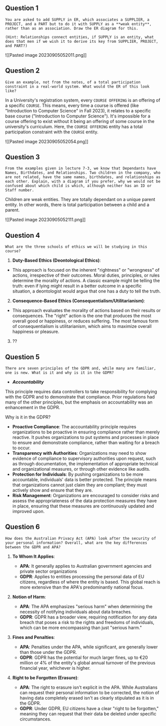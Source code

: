## Question 1

```
You are asked to add SUPPLY in ER, which associates a SUPPLIER, a PROJECT, and a PART but to do it with SUPPLY as a **weak entity**, rather than as an association. Draw the ER diagram for this.

(Hint: Relationships connect entities, if SUPPLY is an entity, what does that men if we wish it to derive its key from SUPPLIER, PROJECT, and PART?)
```

![[Pasted image 20230905052011.png]]

## Question 2

```
Give an example, not from the notes, of a total participation constraint in a real-world system. What would the ER of this look like?
```

In a University's registration system, every `COURSE OFFERING` is an offering of a specific `COURSE`. This means, every time a course is offered (like "Introduction to Computer Science" in Fall 2023), it relates to a specific base course ("Introduction to Computer Science"). It's impossible for a course offering to exist without it being an offering of some course in the university's curriculum. Here, the `COURSE OFFERING` entity has a total participation constraint with the `COURSE` entity.

![[Pasted image 20230905052054.png]]

## Question 3 

```
From the examples given in lecture 7-3, we know that Dependants have Names, Birthdates, and Relationships. Two children in the company, who are not related, have the same names, birthdates, and relationships as each other. Explain, with a diagram if you prefer, why we would not be confused about which child is which, although neither has an ID or Staff number.
```

Children are weak entities. They are totally dependant on a unique parent entity. In other words, there is total participation between a child and a parent. 

![[Pasted image 20230905052111.png]]
## Question 4 

```
What are the three schools of ethics we will be studying in this course?
```

1. **Duty-Based Ethics (Deontological Ethics)**:
- This approach is focused on the inherent "rightness" or "wrongness" of actions, irrespective of their outcomes. Moral duties, principles, or rules determine the morality of actions. A classic example might be telling the truth: even if lying might result in a better outcome in a specific situation, a deontologist would argue that one has a duty to tell the truth.

2. **Consequence-Based Ethics (Consequentialism/Utilitarianism)**:
- This approach evaluates the morality of actions based on their results or consequences. The "right" action is the one that produces the most overall good or happiness, or reduces suffering. The most famous form of consequentialism is utilitarianism, which aims to maximize overall happiness or pleasure.

3. ??
## Question 5

```
There are seven principles of the GDPR and, while many are familiar, one is new. What is it and why is it in the GDPR?
```

- ***Accountability***

This principle requires data controllers to take responsibility for complying with the GDPR and to demonstrate that compliance. Prior regulations had many of the other principles, but the emphasis on accountability was an enhancement in the GDPR.

Why is it in the GDPR?

- **Proactive Compliance**: The accountability principle requires organizations to be proactive in ensuring compliance rather than merely reactive. It pushes organizations to put systems and processes in place to ensure and demonstrate compliance, rather than waiting for a breach to occur.
- **Transparency with Authorities**: Organizations may need to show evidence of compliance to supervisory authorities upon request, such as through documentation, the implementation of appropriate technical and organizational measures, or through other evidence like audits.
- **Protection for Individuals**: By pushing organizations to be more accountable, individuals' data is better protected. The principle means that organizations cannot just claim they are compliant; they must actively show and ensure that they are.
- **Risk Management**: Organizations are encouraged to consider risks and assess the appropriateness of the data protection measures they have in place, ensuring that these measures are continuously updated and improved upon.
## Question 6

```
How does the Australian Privacy Act (APA) look after the security of your personal information? Overall, what are the key differences between the GDPR and APA?
```

1. **To Whom It Applies**:
    - **APA**: It generally applies to Australian government agencies and private sector organizations
    - **GDPR**: Applies to entities processing the personal data of EU citizens, regardless of where the entity is based. This global reach is more extensive than the APA's predominantly national focus.

2. **Notion of Harm**:
    - **APA**: The APA emphasizes "serious harm" when determining the necessity of notifying individuals about data breaches.
    - **GDPR**: GDPR has a broader view, requiring notification for any data breach that poses a risk to the rights and freedoms of individuals, which can be more encompassing than just "serious harm."

3. **Fines and Penalties**:
    - **APA**: Penalties under the APA, while significant, are generally lower than those under the GDPR.
    - **GDPR**: GDPR has the potential for much larger fines, up to €20 million or 4% of the entity's global annual turnover of the previous financial year, whichever is higher.

4. **Right to be Forgotten (Erasure)**:
    - **APA**: The right to erasure isn't explicit in the APA. While Australians can request their personal information to be corrected, the notion of having data completely erased isn't as clearly stipulated as it is in the GDPR.
    - **GDPR**: Under GDPR, EU citizens have a clear "right to be forgotten," meaning they can request that their data be deleted under specific circumstances.